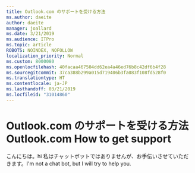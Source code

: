 ```yaml
---
title: Outlook.com のサポートを受ける方法
ms.author: daeite
author: daeite
manager: joallard
ms.date: 3/21/2019
ms.audience: ITPro
ms.topic: article
ROBOTS: NOINDEX, NOFOLLOW
localization_priority: Normal
ms.custom: 8000080
ms.openlocfilehash: 40facaa467504dd62ea4a46ed76b8c42df6b4f28
ms.sourcegitcommit: 37ca388b299a015d719406b3fa083f108fd528f0
ms.translationtype: HT
ms.contentlocale: ja-JP
ms.lasthandoff: 03/21/2019
ms.locfileid: "31014860"
---
```

# <a name="how-to-get-outlookcom-support"></a><span data-ttu-id="11100-102">Outlook.com のサポートを受ける方法</span><span class="sxs-lookup"><span data-stu-id="11100-102">Outlook.com How to get support</span></span>

<span data-ttu-id="11100-103">こんにちは。</span><span class="sxs-lookup"><span data-stu-id="11100-103">hi</span></span>
<span data-ttu-id="11100-104">私はチャットボットではありませんが、お手伝いさせていただきます。</span><span class="sxs-lookup"><span data-stu-id="11100-104">I'm not a chat bot, but I will try to help you.</span></span>


